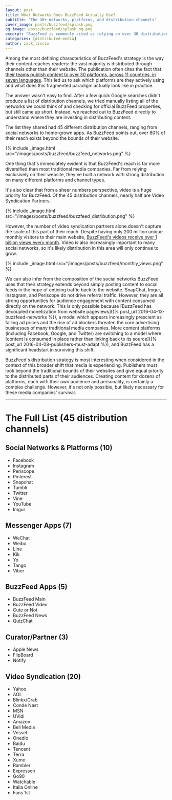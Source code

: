 ```yaml
---
layout: post
title: What Networks Does BuzzFeed Actually Use?
subtitle: 'The 30+ networks, platforms, and distribution channels'
cover_image: posts/buzzfeed/splash.png
og_image: posts/buzzfeed/splash_og.png
excerpt: "BuzzFeed is commonly cited as relying on over 30 distribution channels ranging from social networks to custom apps to reach its large, fragmented audience. Here are the platforms they actually use."
categories: [distributed-media]
author: zack_liscio
---
```


Among the most defining characteristics of BuzzFeed's strategy is the way their content reaches readers: the vast majority is distributed through channels other than their website. The publication often cites the fact that [their teams publish content to over 30 platforms, across 11 countries, in seven languages](http://www.buzzfeed.com/daozers/how-buzzfeed-thinks-about-data-and-some-charts-too). This led us to ask which platforms are they actively using and what does this fragmented paradigm actually look like in practice.

The answer wasn't easy to find. After a few quick Google searches didn't produce a list of distribution channels, we tried manually listing all of the networks we could think of and checking for official BuzzFeed properties, but still came up short. Instead, we reached out to BuzzFeed directly to understand where they are investing in distributing content.

The list they shared had 45 different distribution channels, ranging from social networks to home-grown apps. As BuzzFeed points out, over 80% of their reach exists beyond the bounds of their website.

{% include _image.html src="/images/posts/buzzfeed/buzzfeed_networks.png" %}

One thing that's immediately evident is that BuzzFeed's reach is far more diversified than most traditional media companies. Far from relying exclusively on their website, they've built a network with strong distribution on many different platforms and channel types.

It's also clear that from a sheer numbers perspective, video is a huge priority for BuzzFeed. Of the 45 distribution channels, nearly half are Video Syndication Partners. 

{% include _image.html src="/images/posts/buzzfeed/buzzfeed_distribution.png" %}

However, the number of video syndication partners alone doesn't capture the scale of this part of their reach. Despite having only 200 million unique monthly visitors to their main website, [BuzzFeed's videos receive over 1 billion views every month](http://www.buzzfeed.com/advertise/resources/overview). Video is also increasingly important to many social networks, so it's likely distribution in this area will only continue to grow.

{% include _image.html src="/images/posts/buzzfeed/monthly_views.png" %}

We can also infer from the composition of the social networks BuzzFeed uses that their strategy extends beyond simply posting content to social feeds in the hope of enticing traffic back to the website. SnapChat, Imgur, Instagram, and Periscope do not drive referral traffic. However, they are all strong opportunities for audience engagement with content consumed directly on the network. This is only possible because [BuzzFeed has decoupled monetization from website pageviews]({% post_url 2016-04-13-buzzfeed-networks %}), a model which appears increasingly prescient as falling ad prices and the rise of ad blockers threaten the core advertising businesses of many traditional media companies. More content platforms (including Facebook, Google, and Twitter) are switching to a model where [content is consumed in place rather than linking back to its source]({% post_url 2016-04-08-publishers-must-adapt %}), and BuzzFeed has a significant headstart in surviving this shift.

BuzzFeed's distribution strategy is most interesting when considered in the context of this broader shift that media is experiencing. Publishers must look beyond the traditional bounds of their websites and give equal priority to the distributed parts of their audiences. Creating content for dozens of platforms, each with their own audience and personality, is certainly a complex challenge. However, it's not only possible, but likely necessary for these media companies' survival.

-----

# The Full List (45 distribution channels)

## **Social Networks & Platforms (10)**
  - Facebook
  - Instagram
  - Periscope
  - Pinterest
  - Snapchat
  - Tumblr
  - Twitter
  - Vine
  - YouTube
  - Imgur

## **Messenger Apps (7)**
  - WeChat
  - Weibo
  - Line
  - Kik
  - Yo
  - Tango
  - Viber

## **BuzzFeed Apps (5)**
  - BuzzFeed Main
  - BuzzFeed Video
  - Cute or Not
  - BuzzFeed News
  - QuizChat

## **Curator/Partner (3)**
  - Apple News
  - FlipBoard
  - Notify

## **Video Syndication (20)**
  - Yahoo
  - AOL
  - Blinkx/Grab
  - Conde Nast
  - MSN
  - UVidi
  - Amazon
  - Bell Media
  - Vessel
  - Onedio
  - Baidu
  - Tencent
  - Terra
  - Xumo
  - Rambler
  - Expressen
  - Go90
  - Watchable
  - Italia Online
  - Fans 1st
